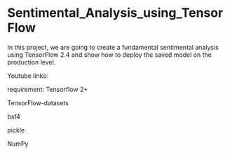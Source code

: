 # Sentimental_Analysis_using_TensorFlow
In this project, we are going to create a fundamental sentimental analysis using TensorFlow 2.4 and show how to deploy the saved model on the production level.

Youtube links:   

requirement: 
Tensorflow 2+ 

TensorFlow-datasets 

bsf4 

pickle 

NumPy
